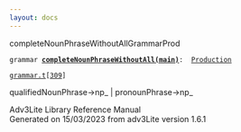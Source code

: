 ```yaml
---
layout: docs
---
```

<span class="title">completeNounPhraseWithoutAll</span><span class="type">GrammarProd</span>

`grammar `**[`completeNounPhraseWithoutAll(main)`](../object/completeNounPhraseWithoutAll(main).html)**` :   `[`Production`](../object/Production.html)

[`grammar.t`](../file/grammar.t.html)`[`[`309`](../source/grammar.t.html#309)`]`



qualifiedNounPhrase-\>np\_ \| pronounPhrase-\>np\_  





Adv3Lite Library Reference Manual  
Generated on 15/03/2023 from adv3Lite version 1.6.1


